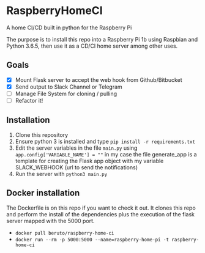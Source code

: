 # RaspberryHomeCI
A home CI/CD built in python for the Raspberry Pi

The purpose is to install this repo into a Raspberry Pi 1b using Raspbian and Python 3.6.5, then use it as a CD/CI home server among other uses.
## Goals

 - [x] Mount Flask server to accept the web hook from Github/Bitbucket
 - [x] Send output to Slack Channel or Telegram
 - [ ] Manage File System for cloning / pulling
 - [ ] Refactor it!

## Installation

 1. Clone this repository
 2. Ensure python 3 is installed and type `pip install -r requirements.txt`
 3. Edit the server variables in the file `main.py` using `app.config['VARIABLE_NAME'] = ""` in my case the file generate_app is a template for creating the Flask app object with my variable SLACK_WEBHOOK (url to send the notifications)
 4. Run the server with `python3 main.py`

## Docker installation
The Dockerfile is on this repo if you want to check it out. It clones this repo and perform the install of the dependencies plus the execution of the flask server mapped with the 5000 port.
- `docker pull beruto/raspberry-home-ci`
 - `docker run --rm -p 5000:5000 --name=raspberry-home-pi -t raspberry-home-ci`